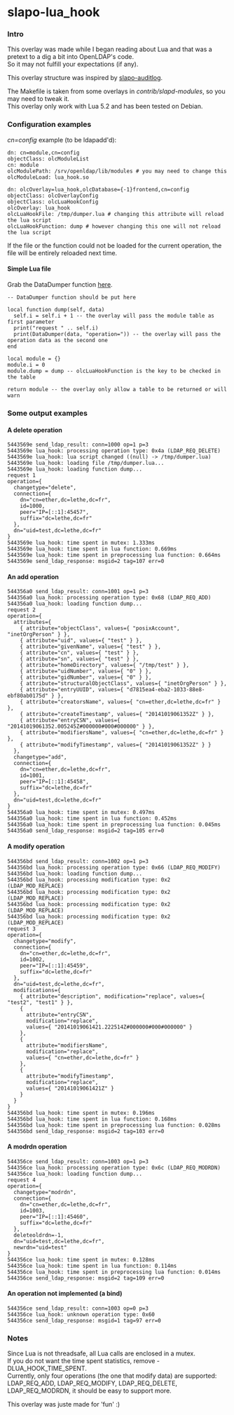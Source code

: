 slapo-lua_hook
==============

### Intro

This overlay was made while I began reading about Lua and that was a pretext to a dig a bit into OpenLDAP's code.  
So it may not fulfill your expectations (if any).

This overlay structure was inspired by [slapo-auditlog](http://www.openldap.org/software/man.cgi?query=slapo-auditlog&apropos=0&sektion=0&manpath=OpenLDAP+2.4-Release&format=html).

The Makefile is taken from some overlays in _contrib/slapd-modules_, so you may need to tweak it.  
This overlay only work with Lua 5.2 and has been tested on Debian.

### Configuration examples

_cn=config_ example (to be ldapadd'd):
```
dn: cn=module,cn=config
objectClass: olcModuleList
cn: module
olcModulePath: /srv/openldap/lib/modules # you may need to change this
olcModuleLoad: lua_hook.so

dn: olcOverlay=lua_hook,olcDatabase={-1}frontend,cn=config
objectClass: olcOverlayConfig
objectClass: olcLuaHookConfig
olcOverlay: lua_hook
olcLuaHookFile: /tmp/dumper.lua # changing this attribute will reload the lua script
olcLuaHookFunction: dump # however changing this one will not reload the lua script
```

If the file or the function could not be loaded for the current operation, the file will be entirely reloaded next time.

#### Simple Lua file
Grab the DataDumper function [here](http://lua-users.org/files/wiki_insecure/dumper.lua).
```
-- DataDumper function should be put here

local function dump(self, data)
  self.i = self.i + 1 -- the overlay will pass the module table as first parameter
  print("request " .. self.i)
  print(DataDumper(data, "operation=")) -- the overlay will pass the operation data as the second one
end

local module = {}
module.i = 0
module.dump = dump -- olcLuaHookFunction is the key to be checked in the table

return module -- the overlay only allow a table to be returned or will warn
```

### Some output examples

#### A delete operation
```
5443569e send_ldap_result: conn=1000 op=1 p=3
5443569e lua_hook: processing operation type: 0x4a (LDAP_REQ_DELETE)
5443569e lua_hook: lua script changed ((null) -> /tmp/dumper.lua)
5443569e lua_hook: loading file /tmp/dumper.lua...
5443569e lua_hook: loading function dump...
request 1
operation={
  changetype="delete",
  connection={
    dn="cn=ether,dc=lethe,dc=fr",
    id=1000,
    peer="IP=[::1]:45457",
    suffix="dc=lethe,dc=fr"
  },
  dn="uid=test,dc=lethe,dc=fr"
}
5443569e lua_hook: time spent in mutex: 1.333ms
5443569e lua_hook: time spent in lua function: 0.669ms
5443569e lua_hook: time spent in preprocessing lua function: 0.664ms
5443569e send_ldap_response: msgid=2 tag=107 err=0
```

#### An add operation
```
544356a0 send_ldap_result: conn=1001 op=1 p=3
544356a0 lua_hook: processing operation type: 0x68 (LDAP_REQ_ADD)
544356a0 lua_hook: loading function dump...
request 2
operation={
  attributes={
    { attribute="objectClass", values={ "posixAccount", "inetOrgPerson" } },
    { attribute="uid", values={ "test" } },
    { attribute="givenName", values={ "test" } },
    { attribute="cn", values={ "test" } },
    { attribute="sn", values={ "test" } },
    { attribute="homeDirectory", values={ "/tmp/test" } },
    { attribute="uidNumber", values={ "0" } },
    { attribute="gidNumber", values={ "0" } },
    { attribute="structuralObjectClass", values={ "inetOrgPerson" } },
    { attribute="entryUUID", values={ "d7815ea4-eba2-1033-88e8-ebf80ab0175d" } },
    { attribute="creatorsName", values={ "cn=ether,dc=lethe,dc=fr" } },
    { attribute="createTimestamp", values={ "20141019061352Z" } },
    { attribute="entryCSN", values={ "20141019061352.005245Z#000000#000#000000" } },
    { attribute="modifiersName", values={ "cn=ether,dc=lethe,dc=fr" } },
    { attribute="modifyTimestamp", values={ "20141019061352Z" } }
  },
  changetype="add",
  connection={
    dn="cn=ether,dc=lethe,dc=fr",
    id=1001,
    peer="IP=[::1]:45458",
    suffix="dc=lethe,dc=fr"
  },
  dn="uid=test,dc=lethe,dc=fr"
}
544356a0 lua_hook: time spent in mutex: 0.497ms
544356a0 lua_hook: time spent in lua function: 0.452ms
544356a0 lua_hook: time spent in preprocessing lua function: 0.045ms
544356a0 send_ldap_response: msgid=2 tag=105 err=0
```

#### A modify operation
```
544356bd send_ldap_result: conn=1002 op=1 p=3
544356bd lua_hook: processing operation type: 0x66 (LDAP_REQ_MODIFY)
544356bd lua_hook: loading function dump...
544356bd lua_hook: processing modification type: 0x2 (LDAP_MOD_REPLACE)
544356bd lua_hook: processing modification type: 0x2 (LDAP_MOD_REPLACE)
544356bd lua_hook: processing modification type: 0x2 (LDAP_MOD_REPLACE)
544356bd lua_hook: processing modification type: 0x2 (LDAP_MOD_REPLACE)
request 3
operation={
  changetype="modify",
  connection={
    dn="cn=ether,dc=lethe,dc=fr",
    id=1002,
    peer="IP=[::1]:45459",
    suffix="dc=lethe,dc=fr"
  },
  dn="uid=test,dc=lethe,dc=fr",
  modifications={
    { attribute="description", modification="replace", values={ "test2", "test1" } },
    {
      attribute="entryCSN",
      modification="replace",
      values={ "20141019061421.222514Z#000000#000#000000" }
    },
    {
      attribute="modifiersName",
      modification="replace",
      values={ "cn=ether,dc=lethe,dc=fr" }
    },
    {
      attribute="modifyTimestamp",
      modification="replace",
      values={ "20141019061421Z" }
    }
  }
}
544356bd lua_hook: time spent in mutex: 0.196ms
544356bd lua_hook: time spent in lua function: 0.168ms
544356bd lua_hook: time spent in preprocessing lua function: 0.028ms
544356bd send_ldap_response: msgid=2 tag=103 err=0
```

#### A modrdn operation
```
544356ce send_ldap_result: conn=1003 op=1 p=3
544356ce lua_hook: processing operation type: 0x6c (LDAP_REQ_MODRDN)
544356ce lua_hook: loading function dump...
request 4
operation={
  changetype="modrdn",
  connection={
    dn="cn=ether,dc=lethe,dc=fr",
    id=1003,
    peer="IP=[::1]:45460",
    suffix="dc=lethe,dc=fr"
  },
  deleteoldrdn=-1,
  dn="uid=test,dc=lethe,dc=fr",
  newrdn="uid=test"
}
544356ce lua_hook: time spent in mutex: 0.128ms
544356ce lua_hook: time spent in lua function: 0.114ms
544356ce lua_hook: time spent in preprocessing lua function: 0.014ms
544356ce send_ldap_response: msgid=2 tag=109 err=0
```

#### An operation not implemented (a bind)
```
544356ce send_ldap_result: conn=1003 op=0 p=3
544356ce lua_hook: unknown operation type: 0x60
544356ce send_ldap_response: msgid=1 tag=97 err=0
```

### Notes
Since Lua is not threadsafe, all Lua calls are enclosed in a mutex.  
If you do not want the time spent statistics, remove -DLUA_HOOK_TIME_SPENT.  
Currently, only four operations (the one that modify data) are supported: LDAP_REQ_ADD, LDAP_REQ_MODIFY, LDAP_REQ_DELETE, LDAP_REQ_MODRDN, it should be easy to support more.  

This overlay was juste made for 'fun' :)
